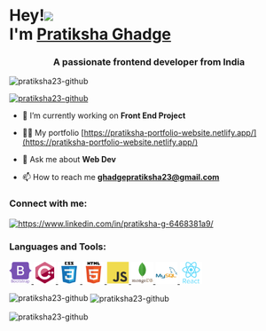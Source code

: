 <!-- ![](https://www.canva.com/design/DAE7BNCNOCw/Iy87lCtOGxhAR8R4BBDBPA/watch?utm_content=DAE7BNCNOCw&utm_campaign=designshare&utm_medium=link&utm_source=shareyourdesignpanel) -->

# Hey!<img src="https://raw.githubusercontent.com/MartinHeinz/MartinHeinz/master/wave.gif" width="30px"> <br/> I'm [Pratiksha Ghadge](https://github.com/pratiksha23-github)
<h3 align="center">A passionate frontend developer from India</h3>

<!-- <img src="https://www.canva.com/design/DAE7BNCNOCw/X7-LbyWoJzzoLE2Tdl23JQ/edit?utm_content=DAE7BNCNOCw&utm_campaign=designshare&utm_medium=link2&utm_source=sharebutton"> -->



<p align="left"> <img src="https://komarev.com/ghpvc/?username=pratiksha23-github&label=Profile%20views&color=0e75b6&style=flat" alt="pratiksha23-github" /> </p>

<p align="left"> <a href="https://github.com/ryo-ma/github-profile-trophy"><img src="https://github-profile-trophy.vercel.app/?username=pratiksha23-github" alt="pratiksha23-github" /></a> </p>

- 🔭 I’m currently working on **Front End Project**

- 👨‍💻 My portfolio [https://pratiksha-portfolio-website.netlify.app/](https://pratiksha-portfolio-website.netlify.app/)

- 💬 Ask me about **Web Dev**

- 📫 How to reach me **ghadgepratiksha23@gmail.com**


<h3 align="left">Connect with me:</h3>
<p align="left">
<a href="https://linkedin.com/in/https://www.linkedin.com/in/pratiksha-g-6468381a9/" target="blank"><img align="center" src="https://raw.githubusercontent.com/rahuldkjain/github-profile-readme-generator/master/src/images/icons/Social/linked-in-alt.svg" alt="https://www.linkedin.com/in/pratiksha-g-6468381a9/" height="30" width="40" /></a>
</p>

<h3 align="left">Languages and Tools:</h3>
<p align="left"> <a href="https://getbootstrap.com" target="_blank" rel="noreferrer"> <img src="https://raw.githubusercontent.com/devicons/devicon/master/icons/bootstrap/bootstrap-plain-wordmark.svg" alt="bootstrap" width="40" height="40"/> </a> <a href="https://www.w3schools.com/cpp/" target="_blank" rel="noreferrer"> <img src="https://raw.githubusercontent.com/devicons/devicon/master/icons/cplusplus/cplusplus-original.svg" alt="cplusplus" width="40" height="40"/> </a> <a href="https://www.w3schools.com/css/" target="_blank" rel="noreferrer"> <img src="https://raw.githubusercontent.com/devicons/devicon/master/icons/css3/css3-original-wordmark.svg" alt="css3" width="40" height="40"/> </a> <a href="https://www.w3.org/html/" target="_blank" rel="noreferrer"> <img src="https://raw.githubusercontent.com/devicons/devicon/master/icons/html5/html5-original-wordmark.svg" alt="html5" width="40" height="40"/> </a> <a href="https://developer.mozilla.org/en-US/docs/Web/JavaScript" target="_blank" rel="noreferrer"> <img src="https://raw.githubusercontent.com/devicons/devicon/master/icons/javascript/javascript-original.svg" alt="javascript" width="40" height="40"/> </a> <a href="https://www.mongodb.com/" target="_blank" rel="noreferrer"> <img src="https://raw.githubusercontent.com/devicons/devicon/master/icons/mongodb/mongodb-original-wordmark.svg" alt="mongodb" width="40" height="40"/> </a> <a href="https://www.mysql.com/" target="_blank" rel="noreferrer"> <img src="https://raw.githubusercontent.com/devicons/devicon/master/icons/mysql/mysql-original-wordmark.svg" alt="mysql" width="40" height="40"/> </a> <a href="https://reactjs.org/" target="_blank" rel="noreferrer"> <img src="https://raw.githubusercontent.com/devicons/devicon/master/icons/react/react-original-wordmark.svg" alt="react" width="40" height="40"/> </a> </p>

<p><img align="left" src="https://github-readme-stats.vercel.app/api/top-langs?username=pratiksha23-github&show_icons=true&locale=en&layout=compact" alt="pratiksha23-github" /></p>

<p>&nbsp;<img align="center" src="https://github-readme-stats.vercel.app/api?username=pratiksha23-github&show_icons=true&locale=en" alt="pratiksha23-github" /></p>

<p><img align="center" src="https://github-readme-streak-stats.herokuapp.com/?user=pratiksha23-github&" alt="pratiksha23-github" /></p>

